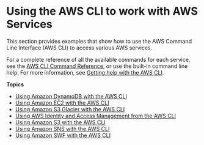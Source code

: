 # Using the AWS CLI to work with AWS Services<a name="cli-chap-services"></a>

This section provides examples that show how to use the AWS Command Line Interface \(AWS CLI\) to access various AWS services\.

For a complete reference of all the available commands for each service, see the [AWS CLI Command Reference](https://docs.aws.amazon.com/cli/latest/reference/), or use the built\-in command line help\. For more information, see [Getting help with the AWS CLI](cli-usage-help.md)\.

**Topics**
+ [Using Amazon DynamoDB with the AWS CLI](cli-services-dynamodb.md)
+ [Using Amazon EC2 with the AWS CLI](cli-services-ec2.md)
+ [Using Amazon S3 Glacier with the AWS CLI](cli-services-glacier.md)
+ [Using AWS Identity and Access Management from the AWS CLI](cli-services-iam.md)
+ [Using Amazon S3 with the AWS CLI](cli-services-s3.md)
+ [Using Amazon SNS with the AWS CLI](cli-services-sns.md)
+ [Using Amazon SWF with the AWS CLI](cli-services-swf.md)